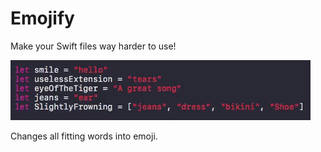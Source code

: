 # Emojify
Make your Swift files way harder to use!

![emojify demo](emojifyDemo.gif)

Changes all fitting words into emoji.
